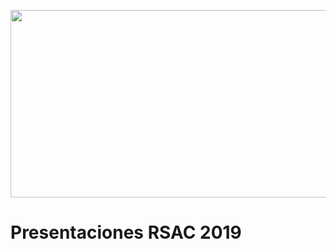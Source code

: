 <p><img src="https://www.business-solutions.telefonica.com/media/2594/rsa-2019-1.png" width="1500px" height="300px" /></p>

# Presentaciones RSAC 2019
